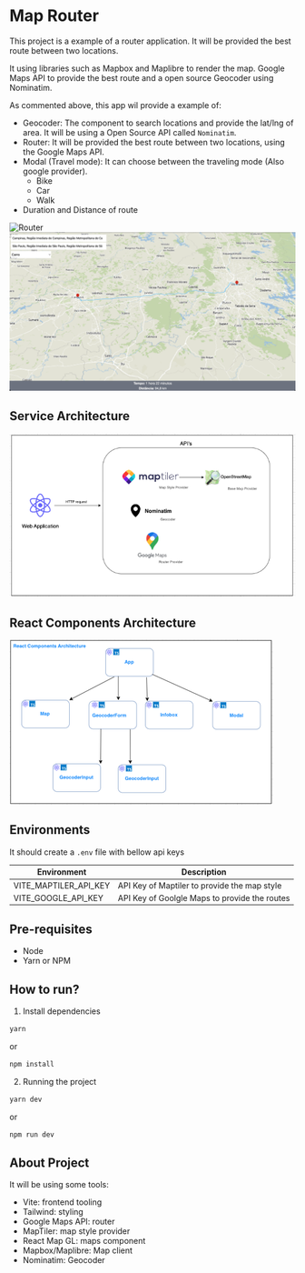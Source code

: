 # Map Router

This project is a example of a router application. It will be provided the best route between two locations.

It using libraries such as Mapbox and Maplibre to render the map. Google Maps API to provide the best route and a open source Geocoder using Nominatim.

As commented above, this app wil provide a example of:

- Geocoder: The component to search locations and provide the lat/lng of area. It will be using a Open Source API called `Nominatim`.
- Router: It will be provided the best route between two locations, using the Google Maps API.
- Modal (Travel mode): It can choose between the traveling mode (Also google provider).
  - Bike
  - Car
  - Walk
- Duration and Distance of route

![Router](images/router.gif)
![Router](images/screenshot.png)

## Service Architecture

![service](images/architeture.png)

## React Components Architecture

![react-architecture](images/react-architeture.png)

## Environments

It should create a `.env` file with bellow api keys

| Environment           | Description                                   |
| --------------------- | --------------------------------------------- |
| VITE_MAPTILER_API_KEY | API Key of Maptiler to provide the map style  |
| VITE_GOOGLE_API_KEY   | API Key of Goolgle Maps to provide the routes |

## Pre-requisites

- Node
- Yarn or NPM

## How to run?

1. Install dependencies

```sh
yarn
```

or

```sh
npm install
```

2. Running the project

```sh
yarn dev
```

or

```sh
npm run dev
```

## About Project

It will be using some tools:

- Vite: frontend tooling
- Tailwind: styling
- Google Maps API: router
- MapTiler: map style provider
- React Map GL: maps component
- Mapbox/Maplibre: Map client
- Nominatim: Geocoder
